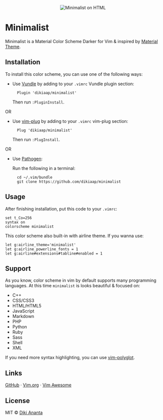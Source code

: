 <p align="center">
    <img src="https://files.dikiaap.id/img/open-source/minimalist_preview.png" alt="Minimalist on HTML">
</p>

# Minimalist
Minimalist is a Material Color Scheme Darker for Vim & inspired by
[Material Theme](https://github.com/equinusocio/material-theme).

## Installation

To install this color scheme, you can use one of the following ways:

- Use [Vundle](https://github.com/VundleVim/Vundle.vim#quick-start) by adding
to your `.vimrc` Vundle plugin section:

        Plugin 'dikiaap/minimalist'

    Then run `:PluginInstall`.

OR

- Use [vim-plug](https://github.com/junegunn/vim-plug#installation) by adding
to your `.vimrc` vim-plug section:

        Plug 'dikiaap/minimalist'

    Then run `:PlugInstall`.

OR

- Use [Pathogen](https://github.com/tpope/vim-pathogen#installation):

    Run the following in a terminal:

        cd ~/.vim/bundle
        git clone https://github.com/dikiaap/minimalist

## Usage

After finishing installation, put this code to your `.vimrc`:

```viml
set t_Co=256
syntax on
colorscheme minimalist
```

This color scheme also built-in with airline theme. If you wanna use:

```viml
let g:airline_theme='minimalist'
let g:airline_powerline_fonts = 1
let g:airline#extensions#tabline#enabled = 1
```

## Support

As you know, color scheme in vim by default supports many programming languages.
At this time `minimalist` is looks beautiful & focused on:

* C++
* CSS/CSS3
* HTML/HTML5
* JavaScript
* Markdown
* PHP
* Python
* Ruby
* Sass
* Shell
* XML

If you need more syntax highlighting, you can use
[vim-polyglot](https://github.com/sheerun/vim-polyglot).

## Links

[GitHub](https://github.com/dikiaap/minimalist) ·
[Vim.org](https://www.vim.org/scripts/script.php?script_id=5490) ·
[Vim Awesome](https://vimawesome.com/plugin/minimalist-vim)

## License

MIT © [Diki Ananta](https://dikiaap.id)
